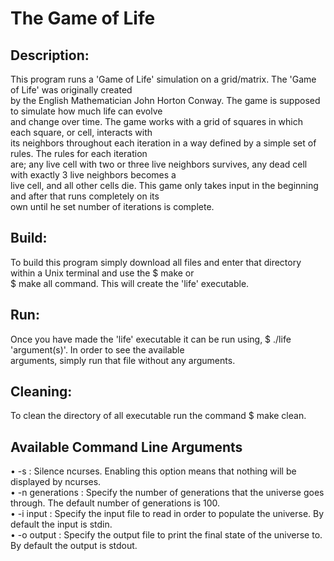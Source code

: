 # The Game of Life

## Description:
This program runs a 'Game of Life' simulation on a grid/matrix. The 'Game of Life' was originally created\
by the English Mathematician John Horton Conway. The game is supposed to simulate how much life can evolve\
and change over time. The game works with a grid of squares in which each square, or cell, interacts with \
its neighbors throughout each iteration in a way defined by a simple set of rules. The rules for each iteration\
are; any live cell with two or three live neighbors survives, any dead cell with exactly 3 live neighbors becomes a\
live cell, and all other cells die. This game only takes input in the beginning and after that runs completely on its\
own until he set number of iterations is complete.

## Build:
To build this program simply download all files and enter that directory within a Unix terminal and use the $ make or \
$ make all command. This will create the 'life' executable.

## Run:
Once you have made the 'life' executable it can be run using, $ ./life 'argument(s)'. In order to see the available\
arguments, simply run that file without any arguments.

## Cleaning:
To clean the directory of all executable run the command $ make clean.

## Available Command Line Arguments

• -s : Silence ncurses. Enabling this option means that nothing will be displayed by ncurses.\
• -n generations : Specify the number of generations that the universe goes through. The default number of generations is 100.\
• -i input : Specify the input file to read in order to populate the universe. By default the input is stdin.\
• -o output : Specify the output file to print the final state of the universe to. By default the output is stdout.

